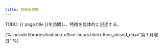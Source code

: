 ```yaml
---
title: 目白図書館
---
```


TODO: {{ page.title }}を訪問し、特徴を具体的に記述する。

{% include libraries/toshima-office-hours.html office_closed_day="第 1 月曜日" %}
